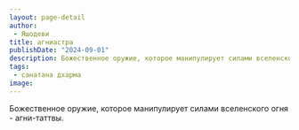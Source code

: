 ```yaml
---
layout: page-detail
author:
 - Яшодеви
title: агниастра
publishDate: "2024-09-01"
description: Божественное оружие, которое манипулирует силами вселенского огня - агни-таттвы.
tags:
 - санатана дхарма
image: 
---
```


Божественное оружие, которое манипулирует силами вселенского огня - агни-таттвы.

